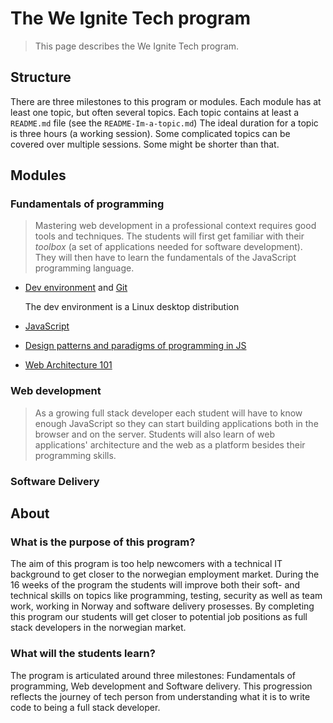 # The We Ignite Tech program

> This page describes the We Ignite Tech program. 

## Structure
There are three milestones to this program or modules. Each module has at least one topic, but often several topics. Each topic contains at least a `README.md` file (see the `README-Im-a-topic.md`)
The ideal duration for a topic is three hours (a working session). Some complicated topics can be covered over multiple sessions. Some might be shorter than that. 

## Modules
### Fundamentals of programming
> Mastering web development in a professional context requires good tools and techniques. The students will first get familiar with their _toolbox_ (a set of applications needed for software development). They will then have to learn the fundamentals of the JavaScript programming language. 
* [Dev environment](/10-fundamentals-of-programming/10-dev-environment/README.md) and [Git](/10-fundamentals-of-programming/20-git/README.md)

   The dev environment is a Linux desktop distribution
   
* [JavaScript](/10-fundamentals-of-programming/30-javascript/README.md)
* [Design patterns and paradigms of programming in JS](/10-fundamentals-of-programming/40-advanced-javascript/README.md)
* [Web Architecture 101](/10-fundamentals-of-programming/50-web-architecture-101/README.md)

### Web development
> As a growing full stack developer each student will have to know enough JavaScript so they can start building applications both in the browser and on the server. Students will also learn of web applications' architecture and the web as a platform besides their programming skills.

### Software Delivery

## About
### What is the purpose of this program?
The aim of this program is too help newcomers with a technical IT background to get closer to the norwegian employment market. During the 16 weeks of the program the students will improve both their soft- and technical skills on topics like programming, testing, security as well as team work, working in Norway and software delivery prosesses.
By completing this program our students will get closer to potential job positions as full stack developers in the norwegian market. 

### What will the students learn?
The program is articulated around three milestones: Fundamentals of programming, Web development and Software delivery. This progression reflects the journey of tech person from understanding what it is to write code to being a full stack developer.  



